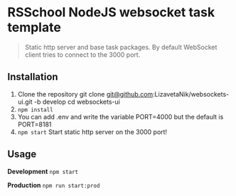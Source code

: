 # RSSchool NodeJS websocket task template

> Static http server and base task packages.
> By default WebSocket client tries to connect to the 3000 port.

## Installation

1. Clone the repository
   git clone git@github.com:LizavetaNik/websockets-ui.git -b develop
   cd websockets-ui
2. `npm install`
3. You can add .env and write the variable PORT=4000
   but the default is PORT=8181
4. `npm start`
   Start static http server on the 3000 port!

## Usage

**Development**
`npm start`

**Production**
`npm run start:prod`
